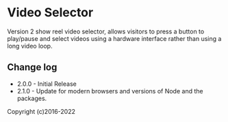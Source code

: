 # Video Selector
Version 2 show reel video selector, allows visitors to press a button to play/pause and select videos using a hardware interface rather than using a long video loop.

## Change log

- 2.0.0 - Initial Release
- 2.1.0 - Update for modern browsers and versions of Node and the packages.

Copyright (c)2016-2022